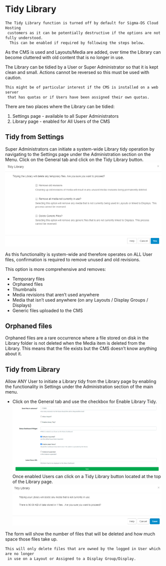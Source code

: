 # Tidy Library

```
The Tidy Library function is turned off by default for Sigma-DS Cloud Hosting
 customers as it can be potentially destructive if the options are not fully understood.
  This can be enabled if required by following the steps below.
```

As the CMS is used and Layouts/Media are added, over time the Library can become cluttered with old content that is no longer in use.

The Library can be tidied by a User or Super Administrator so that it is kept
clean and small. Actions cannot be reversed so this must be used with caution.

```
This might be of particular interest if the CMS is installed on a web server
 that has quotas or if Users have been assigned their own quotas.
```

There are two places where the Library can be tidied:

1. Settings page - available to all Super Administrators
2. Library page - enabled for All Users of the CMS

## Tidy from Settings

Super Administrators can initiate a system-wide Library tidy operation by navigating to the Settings page under the Administration section on the Menu. Click on the General tab and click on the Tidy Library button.
![Alt text](tidy1.png)

As this functionality is system-wide and therefore operates on ALL User files, confirmation is required to remove unused and old revisions.

This option is more comprehensive and removes:

- Temporary files
- Orphaned files
- Thumbnails
- Media revisions that aren’t used anywhere
- Media that isn’t used anywhere (on any Layouts / Display Groups / Displays)
- Generic files uploaded to the CMS

## Orphaned files

Orphaned files are a rare occurrence where a file stored on disk in the Library folder is not deleted when the Media item is deleted from the Library. This means that the file exists but the CMS doesn’t know anything about it.

## Tidy from Library

Allow ANY User to initiate a Library tidy from the Library page by enabling the functionality in Settings under the Administration section of the main menu.

- Click on the General tab and use the checkbox for Enable Library Tidy.
  ![Alt text](tidy2.png)
  Once enabled Users can click on a Tidy Library button located at the top of the Library page.
  ![Alt text](tidy3.png)

The form will show the number of files that will be deleted and how much space those files take up.

```
This will only delete files that are owned by the logged in User which are no longer
 in use on a Layout or Assigned to a Display Group/Display.
```
